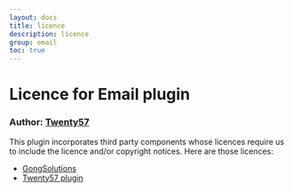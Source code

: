 ```yaml
---
layout: docs
title: licence
description: licence
group: email
toc: true
---
```

# Licence for Email plugin

### Author: [Twenty57](http://www.twenty57.com)

This plugin incorporates third party components whose licences require us to include the licence and/or copyright notices. Here are those licences:

- [GongSolutions](https://github.com/punker76/gong-wpf-dragdrop/blob/master/LICENSE)
- [Twenty57 plugin](https://linx.software/plugins/builtin/licence/)
